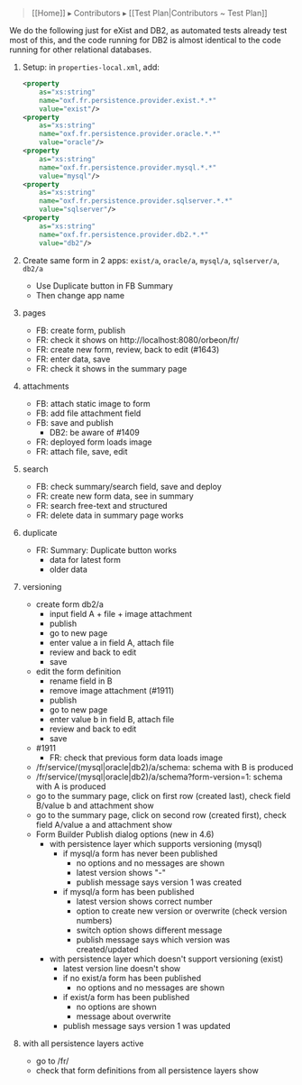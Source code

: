 > [[Home]] ▸ Contributors ▸ [[Test Plan|Contributors ~ Test Plan]]

We do the following just for eXist and DB2, as automated tests already test most of this, and the code running for DB2 is almost identical to the code running for other relational databases.

1. Setup: in `properties-local.xml`, add:

    ```xml
    <property 
        as="xs:string" 
        name="oxf.fr.persistence.provider.exist.*.*" 
        value="exist"/>
    <property 
        as="xs:string" 
        name="oxf.fr.persistence.provider.oracle.*.*"   
        value="oracle"/>
    <property 
        as="xs:string" 
        name="oxf.fr.persistence.provider.mysql.*.*"   
        value="mysql"/>
    <property 
        as="xs:string" 
        name="oxf.fr.persistence.provider.sqlserver.*.*"   
        value="sqlserver"/>
    <property 
        as="xs:string" 
        name="oxf.fr.persistence.provider.db2.*.*"   
        value="db2"/>
    ```
2. Create same form in 2 apps: `exist/a`, `oracle/a`, `mysql/a`, `sqlserver/a`, `db2/a`
    - Use Duplicate button in FB Summary
    - Then change app name
3. pages
    - FB: create form, publish
    - FR: check it shows on http://localhost:8080/orbeon/fr/
    - FR: create new form, review, back to edit (#1643)
    - FR: enter data, save
    - FR: check it shows in the summary page
4. attachments
    - FB: attach static image to form
    - FB: add file attachment field
    - FB: save and publish
        - DB2: be aware of #1409
    - FR: deployed form loads image
    - FR: attach file, save, edit
5. search
    - FB: check summary/search field, save and deploy
    - FR: create new form data, see in summary
    - FR: search free-text and structured
    - FR: delete data in summary page works
6. duplicate
    - FR: Summary: Duplicate button works
        - data for latest form
        - older data
7. versioning
    - create form db2/a
        - input field A + file + image attachment
        - publish
        - go to new page
        - enter value a in field A, attach file
        - review and back to edit
        - save
    - edit the form definition
        - rename field in B
        - remove image attachment (#1911)
        - publish
        - go to new page
        - enter value b in field B, attach file
        - review and back to edit
        - save
    - #1911 
        - FR: check that previous form data loads image
    - /fr/service/(mysql|oracle|db2)/a/schema: schema with B is produced
    - /fr/service/(mysql|oracle|db2)/a/schema?form-version=1: schema with A is produced
    - go to the summary page, click on first row (created last), check field B/value b and attachment show
    - go to the summary page, click on second row (created first), check field A/value a and attachment show
    - Form Builder Publish dialog options (new in 4.6)
        - with persistence layer which supports versioning (mysql)
            - if mysql/a form has never been published
                - no options and no messages are shown
                - latest version shows "-"
                - publish message says version 1 was created
            - if mysql/a form has been published
                - latest version shows correct number
                - option to create new version or overwrite (check version numbers)
                - switch option shows different message
                - publish message says which version was created/updated
        - with persistence layer which doesn't support versioning (exist)
            - latest version line doesn't show
            - if no exist/a form has been published
                - no options and no messages are shown
            - if exist/a form has been published
                - no options are shown
                - message about overwrite
            - publish message says version 1 was updated
8. with all persistence layers active
    - go to /fr/
    - check that form definitions from all persistence layers show

  [#1409]: https://github.com/orbeon/orbeon-forms/issues/1409

